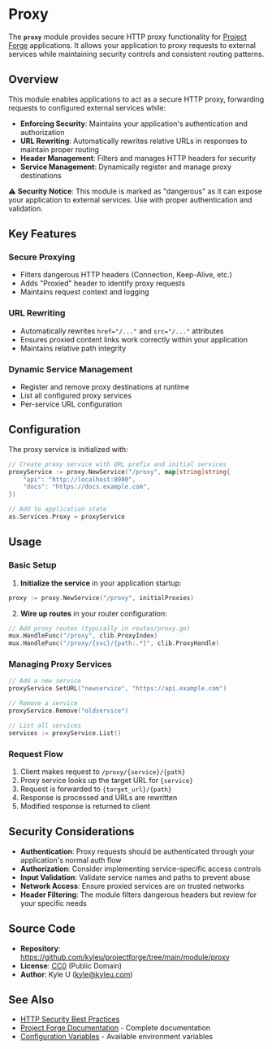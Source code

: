 # Proxy

The **`proxy`** module provides secure HTTP proxy functionality for [Project Forge](https://projectforge.dev) applications. It allows your application to proxy requests to external services while maintaining security controls and consistent routing patterns.

## Overview

This module enables applications to act as a secure HTTP proxy, forwarding requests to configured external services while:

- **Enforcing Security**: Maintains your application's authentication and authorization
- **URL Rewriting**: Automatically rewrites relative URLs in responses to maintain proper routing
- **Header Management**: Filters and manages HTTP headers for security
- **Service Management**: Dynamically register and manage proxy destinations

⚠️ **Security Notice**: This module is marked as "dangerous" as it can expose your application to external services. Use with proper authentication and validation.

## Key Features

### Secure Proxying
- Filters dangerous HTTP headers (Connection, Keep-Alive, etc.)
- Adds "Proxied" header to identify proxy requests
- Maintains request context and logging

### URL Rewriting
- Automatically rewrites `href="/..."` and `src="/..."` attributes
- Ensures proxied content links work correctly within your application
- Maintains relative path integrity

### Dynamic Service Management
- Register and remove proxy destinations at runtime
- List all configured proxy services
- Per-service URL configuration

## Configuration

The proxy service is initialized with:

```go
// Create proxy service with URL prefix and initial services
proxyService := proxy.NewService("/proxy", map[string]string{
    "api": "http://localhost:8080",
    "docs": "https://docs.example.com",
})

// Add to application state
as.Services.Proxy = proxyService
```

## Usage

### Basic Setup

1. **Initialize the service** in your application startup:
```go
proxy := proxy.NewService("/proxy", initialProxies)
```

2. **Wire up routes** in your router configuration:
```go
// Add proxy routes (typically in routes/proxy.go)
mux.HandleFunc("/proxy", clib.ProxyIndex)
mux.HandleFunc("/proxy/{svc}/{path:.*}", clib.ProxyHandle)
```

### Managing Proxy Services

```go
// Add a new service
proxyService.SetURL("newservice", "https://api.example.com")

// Remove a service
proxyService.Remove("oldservice")

// List all services
services := proxyService.List()
```

### Request Flow

1. Client makes request to `/proxy/{service}/{path}`
2. Proxy service looks up the target URL for `{service}`
3. Request is forwarded to `{target_url}/{path}`
4. Response is processed and URLs are rewritten
5. Modified response is returned to client

## Security Considerations

- **Authentication**: Proxy requests should be authenticated through your application's normal auth flow
- **Authorization**: Consider implementing service-specific access controls
- **Input Validation**: Validate service names and paths to prevent abuse
- **Network Access**: Ensure proxied services are on trusted networks
- **Header Filtering**: The module filters dangerous headers but review for your specific needs

## Source Code

- **Repository**: https://github.com/kyleu/projectforge/tree/main/module/proxy
- **License**: [CC0](https://creativecommons.org/publicdomain/zero/1.0) (Public Domain)
- **Author**: Kyle U (kyle@kyleu.com)

## See Also

- [HTTP Security Best Practices](https://developer.mozilla.org/en-US/docs/Web/HTTP/Security)
- [Project Forge Documentation](https://projectforge.dev) - Complete documentation
- [Configuration Variables](../running.md) - Available environment variables
